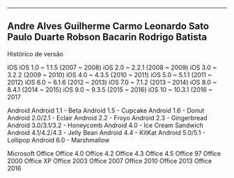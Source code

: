 --------------------------------------------
Andre Alves
Guilherme Carmo 
Leonardo Sato
Paulo Duarte
Robson Bacarin
Rodrigo Batista
--------------------------------------------

Histórico de versão

IOS
iOS 1.0 ~ 1.1.5 (2007 ~ 2008)
iOS 2.0 ~ 2.2.1 (2008 ~ 2009)
iOS 3.0 ~ 3.2.2 (2009 ~ 2010)
iOS 4.0 ~ 4.3.5 (2010 ~ 2011)
iOS 5.0 ~ 5.1.1 (2011 ~ 2012)
iOS 6.0 ~ 6.1.6 (2012 ~ 2013)
iOS 7.0 ~ 7.1.2 (2013 – 2014)
iOS 8.0 ~ 8.4.1 (2014 ~ 2015)
iOS 9.0 ~ 9.3.5 (2015 ~ 2016)
iOS 10 ~ 10.3.1 (2016 ~ 2017

Android
Android 1.1 - Beta
Android 1.5 - Cupcake
Android 1.6 - Donut
Android 2.0/2.1 - Eclair
Android 2.2 - Froyo
Android 2.3 - Gingerbread
Android 3.0/3.1/3.2 - Honeycomb
Android 4.0 - Ice Cream Sandwich
Android 4.1/4.2/4.3 - Jelly Bean
Android 4.4 - KitKat
Android 5.0/5.1 - Lollipop
Android 6.0 - Marshmallow

Microsoft Office
Office 4.0
Office 4.2
Office 4.3
Office 4.5
Office 97
Office 2000
Office XP
Office 2003
Office 2007
Office 2010
Office 2013
Office 2016

